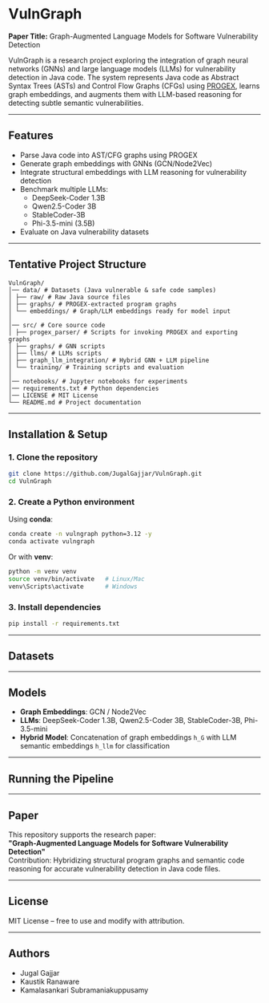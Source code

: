 # VulnGraph
**Paper Title:** Graph-Augmented Language Models for Software Vulnerability Detection

VulnGraph is a research project exploring the integration of graph neural networks (GNNs) and large language models (LLMs) for vulnerability detection in Java code.  The system represents Java code as Abstract Syntax Trees (ASTs) and Control Flow Graphs (CFGs) using [PROGEX](https://github.com/ghaffarian/progex), learns graph embeddings, and augments them with LLM-based reasoning for detecting subtle semantic vulnerabilities.

---

## Features
- Parse Java code into AST/CFG graphs using PROGEX  
- Generate graph embeddings with GNNs (GCN/Node2Vec)  
- Integrate structural embeddings with LLM reasoning for vulnerability detection  
- Benchmark multiple LLMs:  
  - DeepSeek-Coder 1.3B  
  - Qwen2.5-Coder 3B  
  - StableCoder-3B  
  - Phi-3.5-mini (3.5B)  
- Evaluate on Java vulnerability datasets  

---

## Tentative Project Structure
```
VulnGraph/
│── data/ # Datasets (Java vulnerable & safe code samples)
│ ├── raw/ # Raw Java source files
│ ├── graphs/ # PROGEX-extracted program graphs
│ └── embeddings/ # Graph/LLM embeddings ready for model input
│
│── src/ # Core source code
│ ├── progex_parser/ # Scripts for invoking PROGEX and exporting graphs
│ ├── graphs/ # GNN scripts
│ ├── llms/ # LLMs scripts
│ ├── graph_llm_integration/ # Hybrid GNN + LLM pipeline
│ └── training/ # Training scripts and evaluation
│
│── notebooks/ # Jupyter notebooks for experiments
│── requirements.txt # Python dependencies
│── LICENSE # MIT License
└── README.md # Project documentation
```

---

## Installation & Setup
### 1. Clone the repository
```bash
git clone https://github.com/JugalGajjar/VulnGraph.git
cd VulnGraph
```

### 2. Create a Python environment
Using **conda**:
```bash
conda create -n vulngraph python=3.12 -y
conda activate vulngraph
```
Or with **venv**:
```bash
python -m venv venv
source venv/bin/activate   # Linux/Mac
venv\Scripts\activate      # Windows
```

### 3. Install dependencies
```bash
pip install -r requirements.txt
```

---

## Datasets


---

## Models
- **Graph Embeddings**: GCN / Node2Vec
- **LLMs**: DeepSeek-Coder 1.3B, Qwen2.5-Coder 3B, StableCoder-3B, Phi-3.5-mini
- **Hybrid Model**: Concatenation of graph embeddings `h_G` with LLM semantic embeddings `h_llm` for classification

---

## Running the Pipeline


---

## Paper
This repository supports the research paper:  
**"Graph-Augmented Language Models for Software Vulnerability Detection"**  
Contribution: Hybridizing structural program graphs and semantic code reasoning for accurate vulnerability detection in Java code files.

---

## License
MIT License – free to use and modify with attribution.

---

## Authors
- Jugal Gajjar
- Kaustik Ranaware
- Kamalasankari Subramaniakuppusamy